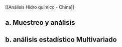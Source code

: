[[Análisis Hidro químico - China]]
## a. Muestreo y análisis
## b. análisis estadístico Multivariado



